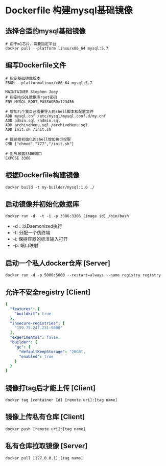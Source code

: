# Dockerfile 构建mysql基础镜像

## 选择合适的mysql基础镜像
```docker
# 由于m1芯片，需要指定平台
docker pull --platform linxu/x86_64 mysql:5.7
```

## 编写Dockerfile文件
```docker
# 指定基础镜像版本
FROM --platform=linux/x86_64 mysql:5.7

MAINTAINER Stephen Joey
# 指定MySQL数据库root密码
ENV MYSQL_ROOT_PASSWORD=123456

# 增加几个我自己需要导入的shell脚本和配置文件
ADD mysql.cnf /etc/mysql/mysql.conf.d/my.cnf
ADD admin.sql /admin.sql
ADD archiveMenu.sql /archiveMenu.sql
ADD init.sh /init.sh

# 提前给初始化的shell增加执行权限
CMD ["chmod","777","/init.sh"]

# 对外暴露3306端口
EXPOSE 3306
```

## 根据Dockerfile构建镜像
```
docker build -t my-builder/mysql:1.0 ./
```

## 启动镜像并初始化数据库
```docker
docker run -d  -t -i -p 3306:3306 [image id] /bin/bash
```
- -d：以Daemonized执行 
- -t: 分配一个伪终端
- -i: 保持容器的标准输入打开
- -p: 端口映射

## 启动一个私人docker仓库 [Server]
```
docker run -d -p 5000:5000 --restart=always --name registry registry
```

## 允许不安全registry [Client]
```yaml
{
  "features": {
    "buildkit": true
  },
  "insecure-registries": [
    "159.75.247.231:5000"
  ],
  "experimental": false,
  "builder": {
    "gc": {
      "defaultKeepStorage": "20GB",
      "enabled": true
    }
  }
}
```

## 镜像打tag后才能上传 [Client]
```docker
docker tag [container Id] [remote uri]:[tag name]
```

## 镜像上传私有仓库 [Client]

```docker
docker push [remote uri]:[tag name]
```

## 私有仓库拉取镜像 [Server]
```docker
docker pull [127.0.0.1]:[tag name]
```
